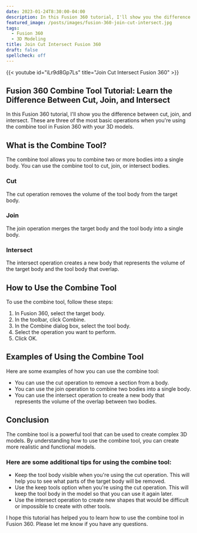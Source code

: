```yaml
---
date: 2023-01-24T8:30:00-04:00
description: In this Fusion 360 tutorial, I'll show you the difference between cut, join, and intersect. These are three of the most basic operations when you're using the combine tool in Fusion 360 with your 3D models.
featured_image: /posts/images/fusion-360-join-cut-intersect.jpg
tags:
  - Fusion 360
  - 3D Modeling
title: Join Cut Intersect Fusion 360
draft: false
spellcheck: off
---
```


{{< youtube id="iLr9d8Gp7Ls" title="Join Cut Intersect Fusion 360" >}}

## Fusion 360 Combine Tool Tutorial: Learn the Difference Between Cut, Join, and Intersect

In this Fusion 360 tutorial, I'll show you the difference between cut, join, and intersect. These are three of the most basic operations when you're using the combine tool in Fusion 360 with your 3D models.

## What is the Combine Tool?

The combine tool allows you to combine two or more bodies into a single body. You can use the combine tool to cut, join, or intersect bodies.

### Cut

The cut operation removes the volume of the tool body from the target body.

### Join

The join operation merges the target body and the tool body into a single body.

### Intersect

The intersect operation creates a new body that represents the volume of the target body and the tool body that overlap.

## How to Use the Combine Tool

To use the combine tool, follow these steps:

1. In Fusion 360, select the target body.
2. In the toolbar, click Combine.
3. In the Combine dialog box, select the tool body.
4. Select the operation you want to perform.
5. Click OK.

## Examples of Using the Combine Tool

Here are some examples of how you can use the combine tool:

- You can use the cut operation to remove a section from a body.
- You can use the join operation to combine two bodies into a single body.
- You can use the intersect operation to create a new body that represents the volume of the overlap between two bodies.

## Conclusion

The combine tool is a powerful tool that can be used to create complex 3D models. By understanding how to use the combine tool, you can create more realistic and functional models.

### Here are some additional tips for using the combine tool:

- Keep the tool body visible when you're using the cut operation. This will help you to see what parts of the target body will be removed.
- Use the keep tools option when you're using the cut operation. This will keep the tool body in the model so that you can use it again later.
- Use the intersect operation to create new shapes that would be difficult or impossible to create with other tools.

I hope this tutorial has helped you to learn how to use the combine tool in Fusion 360. Please let me know if you have any questions.
